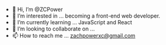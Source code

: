 - 👋 Hi, I’m @ZCPower
- 👀 I’m interested in ... becoming a front-end web developer.
- 🌱 I’m currently learning ... JavaScript and React
- 💞️ I’m looking to collaborate on ...
- 📫 How to reach me ... zachpowerxc@gmail.com

<!---
ZCPower/ZCPower is a ✨ special ✨ repository because its `README.md` (this file) appears on your GitHub profile.
You can click the Preview link to take a look at your changes.
--->
